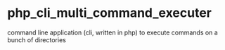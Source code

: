 php_cli_multi_command_executer
==============================

command line application (cli, written in php) to execute commands on a bunch of directories
